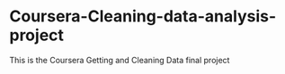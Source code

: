 # Coursera-Cleaning-data-analysis-project
This is the Coursera Getting and Cleaning Data final project 
